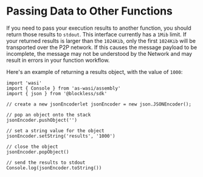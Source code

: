 # Passing Data to Other Functions

If you need to pass your execution results to another function, you should return those results to `stdout`. This interface currently has a `1Mib` limit. If your returned results is larger than the `1024Kib`, only the first `1024Kib` will be transported over the P2P network. If this causes the message payload to be incomplete, the message may not be understood by the Network and may result in errors in your function workflow.

Here's an example of returning a results object, with the value of `1000`:

```tsx
import 'wasi'
import { Console } from 'as-wasi/assembly'
import { json } from '@blockless/sdk'

// create a new jsonEncoderlet jsonEncoder = new json.JSONEncoder();

// pop an object onto the stack
jsonEncoder.pushObject('')

// set a string value for the object
jsonEncoder.setString('results', '1000')

// close the object
jsonEncoder.popObject()

// send the results to stdout
Console.log(jsonEncoder.toString())
```
